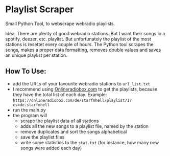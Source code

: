 # Playlist Scraper

Small Python Tool, to webscrape webradio playlists.

Idea:
There are plenty of good webradio stations. But I want their songs in a spotify, deezer, etc. playlist. But unfortunately the playlist of the most stations is resettet every couple of hours.
The Python tool scrapes the songs, makes a proper data formatting, removes double values and saves an unique playlist per station.

## How To Use:
- add the URLs of your favourite webradio stations to `url_list.txt`
- I recommend using [Onlineradiobox.com](https://onlineradiobox.com) to get the playlists, because they have the total list of each day. Example: 
`https://onlineradiobox.com/de/starfmhell/playlist/1?cs=de.starfmhell
`
- run the main.py
- the program will
	- scrape the playlist data of all stations
	- adds all the new songs to a playlist file, named by the station
	- remove duplicates and sort the songs alphabetical
	- save the playlist files
	- write some statistics to the `stat.txt` (for instance, how many new songs were added each day)
